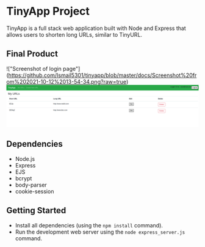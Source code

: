 # TinyApp Project

TinyApp is a full stack web application built with Node and Express that allows users to shorten long URLs, similar to TinyURL.

## Final Product
!["Screenshot of login page"] (https://github.com/Ismail5301/tinyapp/blob/master/docs/Screenshot%20from%202021-10-12%2013-54-34.png?raw=true)
!["screenshot of URLs page"](https://github.com/Ismail5301/tinyapp/blob/master/docs/Screenshot%20from%202021-10-12%2013-54-06.png?raw=true)


## Dependencies

- Node.js
- Express
- EJS
- bcrypt
- body-parser
- cookie-session

## Getting Started

- Install all dependencies (using the `npm install` command).
- Run the development web server using the `node express_server.js` command.

